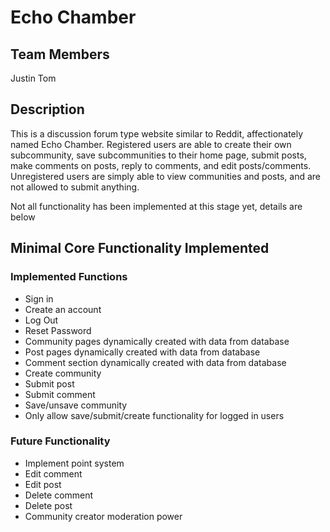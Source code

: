 # Echo Chamber

## Team Members
Justin Tom

## Description
This is a discussion forum type website similar to Reddit, affectionately named Echo Chamber. Registered users are able to create their own subcommunity, save subcommunities to their home page, submit posts, make comments on posts, reply to comments, and edit posts/comments. Unregistered users are simply able to view communities and posts, and are not allowed to submit anything.

Not all functionality has been implemented at this stage yet, details are below

## Minimal Core Functionality Implemented
### Implemented Functions
* Sign in
* Create an account
* Log Out
* Reset Password
* Community pages dynamically created with data from database
* Post pages dynamically created with data from database
* Comment section dynamically created with data from database
* Create community
* Submit post
* Submit comment
* Save/unsave community
* Only allow save/submit/create functionality for logged in users

### Future Functionality 
* Implement point system
* Edit comment
* Edit post
* Delete comment
* Delete post
* Community creator moderation power